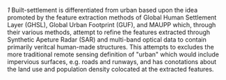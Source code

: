 *1* Built-settlement is differentiated from urban based upon the idea promoted by the feature extraction methods of Global Human Settlement Layer (GHSL), Global Urban Footprint (GUF), and MAUPP which, through their various methods, attempt to refine the features extracted through Synthetic Apeture Radar (SAR) and multi-band optical data to contain primarily veritcal human-made structures. This attempts to excludes the more traditional remote sensing definition of "urban" which would include impervious surfaces, e.g. roads and runways, and has conotations about the land use and population density colocated at the extracted features.